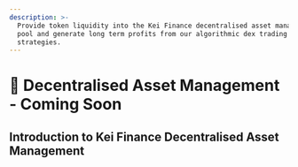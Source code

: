 ```yaml
---
description: >-
  Provide token liquidity into the Kei Finance decentralised asset management
  pool and generate long term profits from our algorithmic dex trading
  strategies.
---
```


# 💱 Decentralised Asset Management - Coming Soon

## Introduction to Kei Finance Decentralised Asset Management&#x20;

